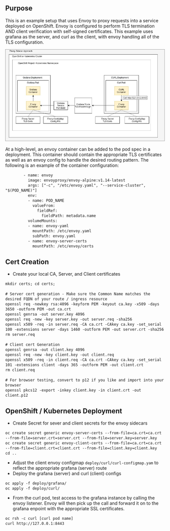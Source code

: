 ## Purpose

This is an example setup that uses Envoy to proxy requests into a service deployed on OpenShift. Envoy is configured to perform TLS termination AND client verification with self-signed certificates.  This example uses grafana as the server, and curl as the client, with envoy handling all of the TLS configuration. 

![](assets/envoy-sidecar.jpg)

At a high-level, an envoy container can be added to the pod spec in a deployment. This container should contain the appropriate TLS certificates as well as an envoy config to handle the desired routing pattern. The following is an example of the container configuration: 

```
        - name: envoy
          image: envoyproxy/envoy-alpine:v1.14-latest
          args: ["-c", "/etc/envoy.yaml", "--service-cluster", "$(POD_NAME)"]
          env:
          - name: POD_NAME
            valueFrom:
              fieldRef:
                fieldPath: metadata.name
          volumeMounts:
          - name: envoy-yaml
            mountPath: /etc/envoy.yaml
            subPath: envoy.yaml
          - name: envoy-server-certs
            mountPath: /etc/envoy/certs
```


## Cert Creation

- Create your local CA, Server, and Client certificates

```
mkdir certs; cd certs;

# Server cert generation - Make sure the Common Name matches the desired FQDN of your route / ingress resource
openssl req -newkey rsa:4096 -keyform PEM -keyout ca.key -x509 -days 3650 -outform PEM -out ca.crt
openssl genrsa -out server.key 4096
openssl req -new -key server.key -out server.req -sha256
openssl x509 -req -in server.req -CA ca.crt -CAkey ca.key -set_serial 100 -extensions server -days 1460 -outform PEM -out server.crt -sha256
rm server.req

# Client cert Generation
openssl genrsa -out client.key 4096
openssl req -new -key client.key -out client.req
openssl x509 -req -in client.req -CA ca.crt -CAkey ca.key -set_serial 101 -extensions client -days 365 -outform PEM -out client.crt
rm client.req 

# For browser testing, convert to p12 if you like and import into your browser
openssl pkcs12 -export -inkey client.key -in client.crt -out client.p12
```


## OpenShift / Kubernetes Deployment

- Create Secret for sever and client secrets for the envoy sidecars

```
oc create secret generic envoy-server-certs --from-file=ca.crt=ca.crt --from-file=server.crt=server.crt --from-file=server.key=server.key
oc create secret generic envoy-client-certs --from-file=ca.crt=ca.crt --from-file=client.crt=client.crt --from-file=client.key=client.key
cd ..
```

- Adjust the client envoy configmap `deploy/curl/curl-configmap.yam` to reflect the appropriate grafana (server) route
- Deploy the grafana (server) and curl (client) configs
```
oc apply -f deploy/grafana/
oc apply -f deploy/curl/
```

- From the curl pod, test access to the grafana instance by calling the envoy listener. Envoy will then pick up the call and forward it on to the grafana enpoint with the appropriate SSL certificates. 
```
oc rsh -c curl [curl pod name]
curl http://127.0.0.1:8443
```

